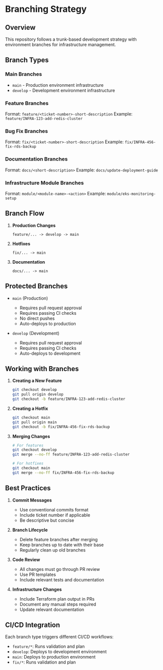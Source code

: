 # Branching Strategy

## Overview

This repository follows a trunk-based development strategy with environment branches for infrastructure management.

## Branch Types

### Main Branches

- `main` - Production environment infrastructure
- `develop` - Development environment infrastructure

### Feature Branches

Format: `feature/<ticket-number>-short-description`
Example: `feature/INFRA-123-add-redis-cluster`

### Bug Fix Branches

Format: `fix/<ticket-number>-short-description`
Example: `fix/INFRA-456-fix-rds-backup`

### Documentation Branches

Format: `docs/<short-description>`
Example: `docs/update-deployment-guide`

### Infrastructure Module Branches

Format: `module/<module-name>-<action>`
Example: `module/eks-monitoring-setup`

## Branch Flow

1. **Production Changes**
   ```
   feature/... -> develop -> main
   ```

2. **Hotfixes**
   ```
   fix/... -> main
   ```

3. **Documentation**
   ```
   docs/... -> main
   ```

## Protected Branches

- `main` (Production)
  - Requires pull request approval
  - Requires passing CI checks
  - No direct pushes
  - Auto-deploys to production

- `develop` (Development)
  - Requires pull request approval
  - Requires passing CI checks
  - Auto-deploys to development

## Working with Branches

1. **Creating a New Feature**
   ```bash
   git checkout develop
   git pull origin develop
   git checkout -b feature/INFRA-123-add-redis-cluster
   ```

2. **Creating a Hotfix**
   ```bash
   git checkout main
   git pull origin main
   git checkout -b fix/INFRA-456-fix-rds-backup
   ```

3. **Merging Changes**
   ```bash
   # For features
   git checkout develop
   git merge --no-ff feature/INFRA-123-add-redis-cluster

   # For hotfixes
   git checkout main
   git merge --no-ff fix/INFRA-456-fix-rds-backup
   ```

## Best Practices

1. **Commit Messages**
   - Use conventional commits format
   - Include ticket number if applicable
   - Be descriptive but concise

2. **Branch Lifecycle**
   - Delete feature branches after merging
   - Keep branches up to date with their base
   - Regularly clean up old branches

3. **Code Review**
   - All changes must go through PR review
   - Use PR templates
   - Include relevant tests and documentation

4. **Infrastructure Changes**
   - Include Terraform plan output in PRs
   - Document any manual steps required
   - Update relevant documentation

## CI/CD Integration

Each branch type triggers different CI/CD workflows:

- `feature/*`: Runs validation and plan
- `develop`: Deploys to development environment
- `main`: Deploys to production environment
- `fix/*`: Runs validation and plan